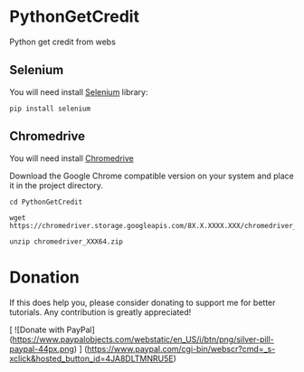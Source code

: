 # PythonGetCredit
Python get credit from webs

## Selenium

You will need install [Selenium](https://selenium-python.readthedocs.io/) library:

```
pip install selenium
```

## Chromedrive

You will need install [Chromedrive](https://sites.google.com/a/chromium.org/chromedriver/downloads)

Download the Google Chrome compatible version on your system and place it in the project directory.

```
cd PythonGetCredit

wget https://chromedriver.storage.googleapis.com/8X.X.XXXX.XXX/chromedriver_XXX64.zip

unzip chromedriver_XXX64.zip
```

# Donation
If this does help you, please consider donating to support me for better tutorials. Any contribution is greatly appreciated!

[
  ![Donate with PayPal]
  (https://www.paypalobjects.com/webstatic/en_US/i/btn/png/silver-pill-paypal-44px.png)
]
(https://www.paypal.com/cgi-bin/webscr?cmd=_s-xclick&hosted_button_id=4JA8DLTMNRU5E)
